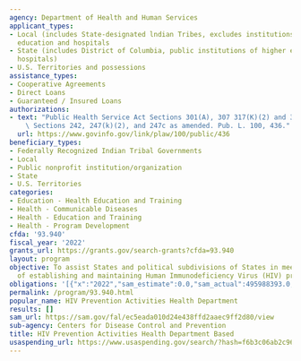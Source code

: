 ```yaml
---
agency: Department of Health and Human Services
applicant_types:
- Local (includes State-designated lndian Tribes, excludes institutions of higher
  education and hospitals
- State (includes District of Columbia, public institutions of higher education and
  hospitals)
- U.S. Territories and possessions
assistance_types:
- Cooperative Agreements
- Direct Loans
- Guaranteed / Insured Loans
authorizations:
- text: "Public Health Service Act Sections 301(A), 307 317(K)(2) and 318. \n42 USC\
    \ Sections 242, 247(k)(2), and 247c as amended. Pub. L. 100, 436."
  url: https://www.govinfo.gov/link/plaw/100/public/436
beneficiary_types:
- Federally Recognized Indian Tribal Governments
- Local
- Public nonprofit institution/organization
- State
- U.S. Territories
categories:
- Education - Health Education and Training
- Health - Communicable Diseases
- Health - Education and Training
- Health - Program Development
cfda: '93.940'
fiscal_year: '2022'
grants_url: https://grants.gov/search-grants?cfda=93.940
layout: program
objective: To assist States and political subdivisions of States in meeting the cost
  of establishing and maintaining Human Immunodeficiency Virus (HIV) prevention programs.
obligations: '[{"x":"2022","sam_estimate":0.0,"sam_actual":495988393.0,"usa_spending_actual":496718665.3},{"x":"2023","sam_estimate":476624517.0,"sam_actual":0.0,"usa_spending_actual":485262732.38},{"x":"2024","sam_estimate":476624517.0,"sam_actual":0.0,"usa_spending_actual":472583770.56}]'
permalink: /program/93.940.html
popular_name: HIV Prevention Activities Health Department
results: []
sam_url: https://sam.gov/fal/ec5eada010d24e438ffd2aaec9ff2d80/view
sub-agency: Centers for Disease Control and Prevention
title: HIV Prevention Activities Health Department Based
usaspending_url: https://www.usaspending.gov/search/?hash=f6b3c06ab2c96ea912a45e9ebf113dec
---
```

